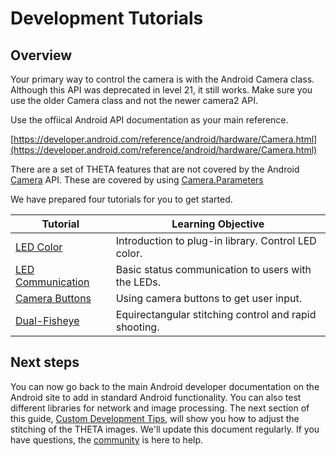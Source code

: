 # Development Tutorials

## Overview

Your primary way to control the camera is with the Android Camera class. Although this API was
deprecated in level 21, it still works. Make sure you use the older Camera class and not
the newer camera2 API.

Use the offiical Android API documentation as your main reference.

[https://developer.android.com/reference/android/hardware/Camera.html](https://developer.android.com/reference/android/hardware/Camera.html)


There are a set of THETA features that are not covered by the Android 
[Camera](https://developer.android.com/reference/android/hardware/Camera.html)
API. These are covered by using 
[Camera.Parameters](https://developer.android.com/reference/android/hardware/Camera.Parameters.html)


We have prepared four tutorials for you to get started.

| Tutorial       |  Learning Objective     |
| ------------------- | -------------------------  |
| [LED Color](/tutorialcolor/)       | Introduction to plug-in library. Control LED color. |
| [LED Communication](/tutorialcommunication/)    | Basic status communication to users with the LEDs. |
| [Camera Buttons](/tutorialbutton/) | Using camera buttons to get user input. |
| [Dual-Fisheye](/tutorialfisheye/)  | Equirectangular stitching control and rapid shooting. |



## Next steps

You can now go back to the main Android developer documentation on the Android site to 
add in standard Android functionality. You can also  test different libraries 
for network and image processing.  The next section of this guide, 
[Custom Development Tips](/customtips),
will show you how to adjust the stitching of the THETA images. We'll update this
document regularly.  If you have questions, the 
[community](https://community.theta360.guide/c/theta-api-usage/plugin) is here to help.